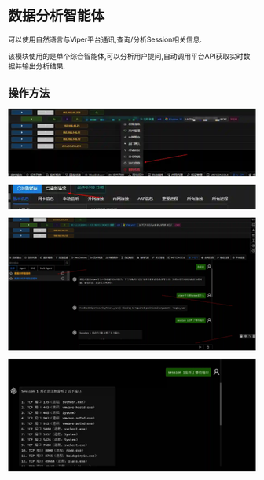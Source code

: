 # 数据分析智能体


可以使用自然语言与Viper平台通讯,查询/分析Session相关信息.

该模块使用的是单个综合智能体,可以分析用户提问,自动调用平台API获取实时数据并输出分析结果.

## 操作方法

![](img\AI_Agent_Session_LangGraph_ViperOperation\1.webp)

![](img\AI_Agent_Session_LangGraph_ViperOperation\2.webp)


![](img\AI_Agent_Session_LangGraph_ViperOperation\3.webp)

![](img\AI_Agent_Session_LangGraph_ViperOperation\4.webp)


